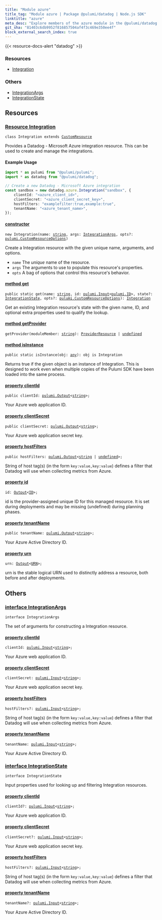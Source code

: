 ```yaml
---
title: "Module azure"
title_tag: "Module azure | Package @pulumi/datadog | Node.js SDK"
linktitle: "azure"
meta_desc: "Explore members of the azure module in the @pulumi/datadog package."
git_sha: "81403c6db9952f816857504af4f3c469e350ee4f"
block_external_search_index: true
---
```


<!-- WARNING: this page was generated by a tool. Do not edit it by hand. -->
<!-- To change it, please see https://github.com/pulumi/docs/tree/master/tools/tscdocgen. -->

{{< resource-docs-alert "datadog" >}}




<h3>Resources</h3>
<ul class="api">
    <li><a href="#Integration"><span class="symbol resource"></span>Integration</a></li>
</ul>


<h3>Others</h3>
<ul class="api">
    <li><a href="#IntegrationArgs"><span class="symbol api"></span>IntegrationArgs</a></li>
    <li><a href="#IntegrationState"><span class="symbol api"></span>IntegrationState</a></li>
</ul>


<h2 id="resources">Resources</h2>
<h3 class="pdoc-module-header" id="Integration" data-link-title="Integration">
    <a href="https://github.com/pulumi/pulumi-datadog/blob/81403c6db9952f816857504af4f3c469e350ee4f/sdk/nodejs/azure/integration.ts#L25">
        Resource <strong>Integration</strong>
    </a>
</h3>

<pre class="highlight"><code><span class='kr'>class</span> <span class='nx'>Integration</span> <span class='kr'>extends</span> <a href='/docs/reference/pkg/nodejs/pulumi/pulumi/#CustomResource'>CustomResource</a></code></pre>

Provides a Datadog - Microsoft Azure integration resource. This can be used to create and manage the integrations.

#### Example Usage

```typescript
import * as pulumi from "@pulumi/pulumi";
import * as datadog from "@pulumi/datadog";

// Create a new Datadog - Microsoft Azure integration
const sandbox = new datadog.azure.Integration("sandbox", {
    clientId: "<azure_client_id>",
    clientSecret: "<azure_client_secret_key>",
    hostFilters: "examplefilter:true,example:true",
    tenantName: "<azure_tenant_name>",
});
```

<h4 class="pdoc-member-header" id="Integration-constructor">
<a class="pdoc-child-name" href="https://github.com/pulumi/pulumi-datadog/blob/81403c6db9952f816857504af4f3c469e350ee4f/sdk/nodejs/azure/integration.ts#L68"> <b>constructor</b></a>
</h4>


<pre class="highlight"><code><span class='kd'></span><span class='kd'>new</span> Integration(name: <span class='kd'><a href='https://developer.mozilla.org/en-US/docs/Web/JavaScript/Reference/Global_Objects/String'>string</a></span>, args: <a href='#IntegrationArgs'>IntegrationArgs</a>, opts?: <a href='/docs/reference/pkg/nodejs/pulumi/pulumi/#CustomResourceOptions'>pulumi.CustomResourceOptions</a>)</code></pre>


Create a Integration resource with the given unique name, arguments, and options.

* `name` The _unique_ name of the resource.
* `args` The arguments to use to populate this resource&#39;s properties.
* `opts` A bag of options that control this resource&#39;s behavior.

<h4 class="pdoc-member-header" id="Integration-get">
<a class="pdoc-child-name" href="https://github.com/pulumi/pulumi-datadog/blob/81403c6db9952f816857504af4f3c469e350ee4f/sdk/nodejs/azure/integration.ts#L35">method <b>get</b></a>
</h4>


<pre class="highlight"><code><span class='kd'>public static </span>get(name: <span class='kd'><a href='https://developer.mozilla.org/en-US/docs/Web/JavaScript/Reference/Global_Objects/String'>string</a></span>, id: <a href='/docs/reference/pkg/nodejs/pulumi/pulumi/#Input'>pulumi.Input</a>&lt;<a href='/docs/reference/pkg/nodejs/pulumi/pulumi/#ID'>pulumi.ID</a>&gt;, state?: <a href='#IntegrationState'>IntegrationState</a>, opts?: <a href='/docs/reference/pkg/nodejs/pulumi/pulumi/#CustomResourceOptions'>pulumi.CustomResourceOptions</a>): <a href='#Integration'>Integration</a></code></pre>


Get an existing Integration resource's state with the given name, ID, and optional extra
properties used to qualify the lookup.

<h4 class="pdoc-member-header" id="Integration-getProvider">
<a class="pdoc-child-name" href="https://github.com/pulumi/pulumi-datadog/blob/81403c6db9952f816857504af4f3c469e350ee4f/sdk/nodejs/azure/integration.ts#L25">method <b>getProvider</b></a>
</h4>


<pre class="highlight"><code><span class='kd'></span>getProvider(moduleMember: <span class='kd'><a href='https://developer.mozilla.org/en-US/docs/Web/JavaScript/Reference/Global_Objects/String'>string</a></span>): <a href='/docs/reference/pkg/nodejs/pulumi/pulumi/#ProviderResource'>ProviderResource</a> | <span class='kd'><a href='https://developer.mozilla.org/en-US/docs/Web/JavaScript/Reference/Global_Objects/undefined'>undefined</a></span></code></pre>

<h4 class="pdoc-member-header" id="Integration-isInstance">
<a class="pdoc-child-name" href="https://github.com/pulumi/pulumi-datadog/blob/81403c6db9952f816857504af4f3c469e350ee4f/sdk/nodejs/azure/integration.ts#L46">method <b>isInstance</b></a>
</h4>


<pre class="highlight"><code><span class='kd'>public static </span>isInstance(obj: <span class='kd'><a href='https://www.typescriptlang.org/docs/handbook/basic-types.html#any'>any</a></span>): obj is Integration</code></pre>


Returns true if the given object is an instance of Integration.  This is designed to work even
when multiple copies of the Pulumi SDK have been loaded into the same process.

<h4 class="pdoc-member-header" id="Integration-clientId">
<a class="pdoc-child-name" href="https://github.com/pulumi/pulumi-datadog/blob/81403c6db9952f816857504af4f3c469e350ee4f/sdk/nodejs/azure/integration.ts#L56">property <b>clientId</b></a>
</h4>

<pre class="highlight"><code><span class='kd'>public </span>clientId: <a href='/docs/reference/pkg/nodejs/pulumi/pulumi/#Output'>pulumi.Output</a>&lt;<span class='kd'><a href='https://developer.mozilla.org/en-US/docs/Web/JavaScript/Reference/Global_Objects/String'>string</a></span>&gt;;</code></pre>

Your Azure web application ID.

<h4 class="pdoc-member-header" id="Integration-clientSecret">
<a class="pdoc-child-name" href="https://github.com/pulumi/pulumi-datadog/blob/81403c6db9952f816857504af4f3c469e350ee4f/sdk/nodejs/azure/integration.ts#L60">property <b>clientSecret</b></a>
</h4>

<pre class="highlight"><code><span class='kd'>public </span>clientSecret: <a href='/docs/reference/pkg/nodejs/pulumi/pulumi/#Output'>pulumi.Output</a>&lt;<span class='kd'><a href='https://developer.mozilla.org/en-US/docs/Web/JavaScript/Reference/Global_Objects/String'>string</a></span>&gt;;</code></pre>

Your Azure web application secret key.

<h4 class="pdoc-member-header" id="Integration-hostFilters">
<a class="pdoc-child-name" href="https://github.com/pulumi/pulumi-datadog/blob/81403c6db9952f816857504af4f3c469e350ee4f/sdk/nodejs/azure/integration.ts#L64">property <b>hostFilters</b></a>
</h4>

<pre class="highlight"><code><span class='kd'>public </span>hostFilters: <a href='/docs/reference/pkg/nodejs/pulumi/pulumi/#Output'>pulumi.Output</a>&lt;<span class='kd'><a href='https://developer.mozilla.org/en-US/docs/Web/JavaScript/Reference/Global_Objects/String'>string</a></span> | <span class='kd'><a href='https://developer.mozilla.org/en-US/docs/Web/JavaScript/Reference/Global_Objects/undefined'>undefined</a></span>&gt;;</code></pre>

String of host tag(s) (in the form `key:value,key:value`) defines a filter that Datadog will use when collecting metrics from Azure.

<h4 class="pdoc-member-header" id="Integration-id">
<a class="pdoc-child-name" href="https://github.com/pulumi/pulumi-datadog/blob/81403c6db9952f816857504af4f3c469e350ee4f/sdk/nodejs/azure/integration.ts#L25">property <b>id</b></a>
</h4>

<pre class="highlight"><code><span class='kd'></span>id: <a href='/docs/reference/pkg/nodejs/pulumi/pulumi/#Output'>Output</a>&lt;<a href='/docs/reference/pkg/nodejs/pulumi/pulumi/#ID'>ID</a>&gt;;</code></pre>

id is the provider-assigned unique ID for this managed resource.  It is set during
deployments and may be missing (undefined) during planning phases.

<h4 class="pdoc-member-header" id="Integration-tenantName">
<a class="pdoc-child-name" href="https://github.com/pulumi/pulumi-datadog/blob/81403c6db9952f816857504af4f3c469e350ee4f/sdk/nodejs/azure/integration.ts#L68">property <b>tenantName</b></a>
</h4>

<pre class="highlight"><code><span class='kd'>public </span>tenantName: <a href='/docs/reference/pkg/nodejs/pulumi/pulumi/#Output'>pulumi.Output</a>&lt;<span class='kd'><a href='https://developer.mozilla.org/en-US/docs/Web/JavaScript/Reference/Global_Objects/String'>string</a></span>&gt;;</code></pre>

Your Azure Active Directory ID.

<h4 class="pdoc-member-header" id="Integration-urn">
<a class="pdoc-child-name" href="https://github.com/pulumi/pulumi-datadog/blob/81403c6db9952f816857504af4f3c469e350ee4f/sdk/nodejs/azure/integration.ts#L25">property <b>urn</b></a>
</h4>

<pre class="highlight"><code><span class='kd'></span>urn: <a href='/docs/reference/pkg/nodejs/pulumi/pulumi/#Output'>Output</a>&lt;<a href='/docs/reference/pkg/nodejs/pulumi/pulumi/#URN'>URN</a>&gt;;</code></pre>

urn is the stable logical URN used to distinctly address a resource, both before and after
deployments.



<h2 id="apis">Others</h2>
<h3 class="pdoc-module-header" id="IntegrationArgs" data-link-title="IntegrationArgs">
    <a href="https://github.com/pulumi/pulumi-datadog/blob/81403c6db9952f816857504af4f3c469e350ee4f/sdk/nodejs/azure/integration.ts#L138">
        interface <strong>IntegrationArgs</strong>
    </a>
</h3>

<pre class="highlight"><code><span class='kr'>interface</span> <span class='nx'>IntegrationArgs</span></code></pre>

The set of arguments for constructing a Integration resource.

<h4 class="pdoc-member-header" id="IntegrationArgs-clientId">
<a class="pdoc-child-name" href="https://github.com/pulumi/pulumi-datadog/blob/81403c6db9952f816857504af4f3c469e350ee4f/sdk/nodejs/azure/integration.ts#L142">property <b>clientId</b></a>
</h4>

<pre class="highlight"><code><span class='kd'></span>clientId: <a href='/docs/reference/pkg/nodejs/pulumi/pulumi/#Input'>pulumi.Input</a>&lt;<span class='kd'><a href='https://developer.mozilla.org/en-US/docs/Web/JavaScript/Reference/Global_Objects/String'>string</a></span>&gt;;</code></pre>

Your Azure web application ID.

<h4 class="pdoc-member-header" id="IntegrationArgs-clientSecret">
<a class="pdoc-child-name" href="https://github.com/pulumi/pulumi-datadog/blob/81403c6db9952f816857504af4f3c469e350ee4f/sdk/nodejs/azure/integration.ts#L146">property <b>clientSecret</b></a>
</h4>

<pre class="highlight"><code><span class='kd'></span>clientSecret: <a href='/docs/reference/pkg/nodejs/pulumi/pulumi/#Input'>pulumi.Input</a>&lt;<span class='kd'><a href='https://developer.mozilla.org/en-US/docs/Web/JavaScript/Reference/Global_Objects/String'>string</a></span>&gt;;</code></pre>

Your Azure web application secret key.

<h4 class="pdoc-member-header" id="IntegrationArgs-hostFilters">
<a class="pdoc-child-name" href="https://github.com/pulumi/pulumi-datadog/blob/81403c6db9952f816857504af4f3c469e350ee4f/sdk/nodejs/azure/integration.ts#L150">property <b>hostFilters</b></a>
</h4>

<pre class="highlight"><code><span class='kd'></span>hostFilters?: <a href='/docs/reference/pkg/nodejs/pulumi/pulumi/#Input'>pulumi.Input</a>&lt;<span class='kd'><a href='https://developer.mozilla.org/en-US/docs/Web/JavaScript/Reference/Global_Objects/String'>string</a></span>&gt;;</code></pre>

String of host tag(s) (in the form `key:value,key:value`) defines a filter that Datadog will use when collecting metrics from Azure.

<h4 class="pdoc-member-header" id="IntegrationArgs-tenantName">
<a class="pdoc-child-name" href="https://github.com/pulumi/pulumi-datadog/blob/81403c6db9952f816857504af4f3c469e350ee4f/sdk/nodejs/azure/integration.ts#L154">property <b>tenantName</b></a>
</h4>

<pre class="highlight"><code><span class='kd'></span>tenantName: <a href='/docs/reference/pkg/nodejs/pulumi/pulumi/#Input'>pulumi.Input</a>&lt;<span class='kd'><a href='https://developer.mozilla.org/en-US/docs/Web/JavaScript/Reference/Global_Objects/String'>string</a></span>&gt;;</code></pre>

Your Azure Active Directory ID.

<h3 class="pdoc-module-header" id="IntegrationState" data-link-title="IntegrationState">
    <a href="https://github.com/pulumi/pulumi-datadog/blob/81403c6db9952f816857504af4f3c469e350ee4f/sdk/nodejs/azure/integration.ts#L116">
        interface <strong>IntegrationState</strong>
    </a>
</h3>

<pre class="highlight"><code><span class='kr'>interface</span> <span class='nx'>IntegrationState</span></code></pre>

Input properties used for looking up and filtering Integration resources.

<h4 class="pdoc-member-header" id="IntegrationState-clientId">
<a class="pdoc-child-name" href="https://github.com/pulumi/pulumi-datadog/blob/81403c6db9952f816857504af4f3c469e350ee4f/sdk/nodejs/azure/integration.ts#L120">property <b>clientId</b></a>
</h4>

<pre class="highlight"><code><span class='kd'></span>clientId?: <a href='/docs/reference/pkg/nodejs/pulumi/pulumi/#Input'>pulumi.Input</a>&lt;<span class='kd'><a href='https://developer.mozilla.org/en-US/docs/Web/JavaScript/Reference/Global_Objects/String'>string</a></span>&gt;;</code></pre>

Your Azure web application ID.

<h4 class="pdoc-member-header" id="IntegrationState-clientSecret">
<a class="pdoc-child-name" href="https://github.com/pulumi/pulumi-datadog/blob/81403c6db9952f816857504af4f3c469e350ee4f/sdk/nodejs/azure/integration.ts#L124">property <b>clientSecret</b></a>
</h4>

<pre class="highlight"><code><span class='kd'></span>clientSecret?: <a href='/docs/reference/pkg/nodejs/pulumi/pulumi/#Input'>pulumi.Input</a>&lt;<span class='kd'><a href='https://developer.mozilla.org/en-US/docs/Web/JavaScript/Reference/Global_Objects/String'>string</a></span>&gt;;</code></pre>

Your Azure web application secret key.

<h4 class="pdoc-member-header" id="IntegrationState-hostFilters">
<a class="pdoc-child-name" href="https://github.com/pulumi/pulumi-datadog/blob/81403c6db9952f816857504af4f3c469e350ee4f/sdk/nodejs/azure/integration.ts#L128">property <b>hostFilters</b></a>
</h4>

<pre class="highlight"><code><span class='kd'></span>hostFilters?: <a href='/docs/reference/pkg/nodejs/pulumi/pulumi/#Input'>pulumi.Input</a>&lt;<span class='kd'><a href='https://developer.mozilla.org/en-US/docs/Web/JavaScript/Reference/Global_Objects/String'>string</a></span>&gt;;</code></pre>

String of host tag(s) (in the form `key:value,key:value`) defines a filter that Datadog will use when collecting metrics from Azure.

<h4 class="pdoc-member-header" id="IntegrationState-tenantName">
<a class="pdoc-child-name" href="https://github.com/pulumi/pulumi-datadog/blob/81403c6db9952f816857504af4f3c469e350ee4f/sdk/nodejs/azure/integration.ts#L132">property <b>tenantName</b></a>
</h4>

<pre class="highlight"><code><span class='kd'></span>tenantName?: <a href='/docs/reference/pkg/nodejs/pulumi/pulumi/#Input'>pulumi.Input</a>&lt;<span class='kd'><a href='https://developer.mozilla.org/en-US/docs/Web/JavaScript/Reference/Global_Objects/String'>string</a></span>&gt;;</code></pre>

Your Azure Active Directory ID.

